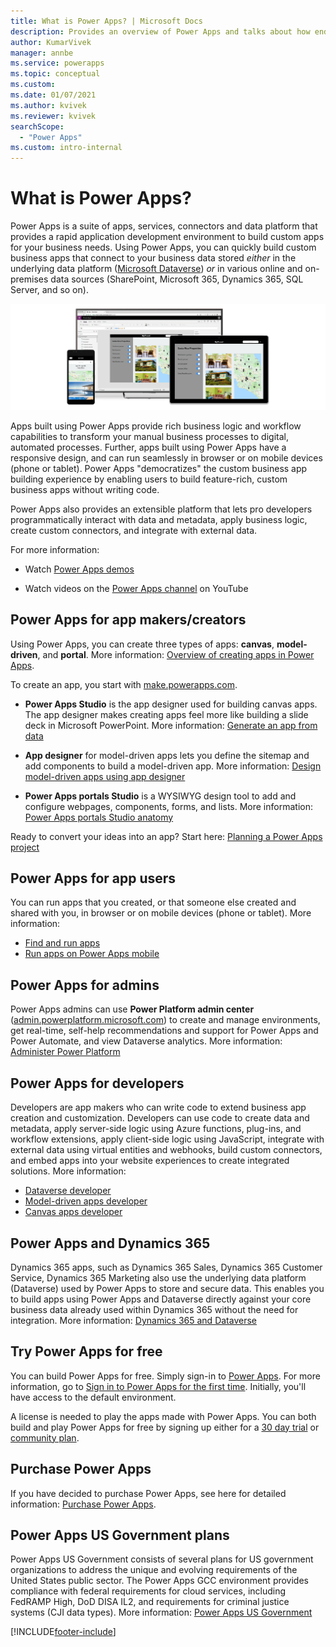 ```yaml
---
title: What is Power Apps? | Microsoft Docs
description: Provides an overview of Power Apps and talks about how end users, app makers, admins, and pro developers can use Power Apps.
author: KumarVivek
manager: annbe
ms.service: powerapps
ms.topic: conceptual
ms.custom: 
ms.date: 01/07/2021
ms.author: kvivek
ms.reviewer: kvivek
searchScope:
  - "Power Apps"
ms.custom: intro-internal
---
```

# What is Power Apps?

Power Apps is a suite of apps, services, connectors and data platform that provides a rapid application development environment to build custom apps for your business needs. Using Power Apps, you can quickly build custom business apps that connect to your business data stored *either* in the underlying data platform ([Microsoft Dataverse](/powerapps/maker/data-platform/data-platform-intro)) *or* in various online and on-premises data sources (SharePoint, Microsoft 365, Dynamics 365, SQL Server, and so on). 

![Power Apps](media/PowerApps-intro.png "Power Apps")

Apps built using Power Apps provide rich business logic and workflow capabilities to transform your manual business processes to digital, automated processes. Further, apps built using Power Apps have a responsive design, and can run seamlessly in browser or on mobile devices (phone or tablet). Power Apps "democratizes" the custom business app building experience by enabling users to build feature-rich, custom business apps without writing code.

Power Apps also provides an extensible platform that lets pro developers programmatically interact with data and metadata, apply business logic, create custom connectors, and integrate with external data.

For more information:

- Watch [Power Apps demos](https://powerapps.microsoft.com/demo/)

- Watch videos on the [Power Apps channel](https://www.youtube.com/channel/UCGfWR2ekfRFckLjev6eQYLg) on YouTube

## Power Apps for app makers/creators

Using Power Apps, you can create three types of apps: **canvas**, **model-driven**, and **portal**. More information: [Overview of creating apps in Power Apps](maker/index.md).

To create an app, you start with [make.powerapps.com](https://make.powerapps.com).

- **Power Apps Studio** is the app designer used for building canvas apps. The app designer makes creating apps feel more like building a slide deck in Microsoft PowerPoint. More information: [Generate an app from data](/powerapps/maker/canvas-apps/data-platform-create-app)  

- **App designer** for model-driven apps lets you define the sitemap and add components to build a model-driven app. More information: [Design model-driven apps using app designer](maker/model-driven-apps/design-custom-business-apps-using-app-designer.md)

- **Power Apps portals Studio** is a WYSIWYG design tool to add and configure webpages, components, forms, and lists. More information: [Power Apps portals Studio anatomy](/powerapps/maker/portals/portal-designer-anatomy)

Ready to convert your ideas into an app? Start here: [Planning a Power Apps project](/powerapps/guidance/planning/introduction)

## Power Apps for app users

You can run apps that you created, or that someone else created and shared with you, in browser or on mobile devices (phone or tablet). More information: 

- [Find and run apps](user/index.md)
- [Run apps on Power Apps mobile](https://docs.microsoft.com/powerapps/mobile/run-powerapps-on-mobile)

## Power Apps for admins

Power Apps admins can use **Power Platform admin center** ([admin.powerplatform.microsoft.com](https://admin.powerplatform.microsoft.com)) to create and manage environments, get real-time, self-help recommendations and support for Power Apps and Power Automate, and view Dataverse analytics. More information: [Administer Power Platform](/power-platform/admin/admin-guide)

## Power Apps for developers

Developers are app makers who can write code to extend business app creation and customization. Developers can use code to create data and metadata, apply server-side logic using Azure functions, plug-ins, and workflow extensions, apply client-side logic using JavaScript, integrate with external data using virtual entities and webhooks, build custom connectors, and embed apps into your website experiences to create integrated solutions. More information: 
- [Dataverse developer](/powerapps/developer/data-platform/)
- [Model-driven apps developer](/powerapps/developer/model-driven-apps/)
- [Canvas apps developer](/powerapps/maker/canvas-apps/dev-enterprise-intro)

## Power Apps and Dynamics 365

Dynamics 365 apps, such as Dynamics 365 Sales, Dynamics 365 Customer Service, Dynamics 365 Marketing also use the underlying data platform (Dataverse) used by Power Apps to store and secure data. This enables you to build apps using Power Apps and Dataverse directly against your core business data already used within Dynamics 365 without the need for integration. More information: [Dynamics 365 and Dataverse](maker/data-platform/data-platform-intro.md#dynamics-365-and-dataverse)

## Try Power Apps for free

You can build Power Apps for free. Simply sign-in to [Power Apps](https://make.powerapps.com). For more information, go to [Sign in to Power Apps for the first time](maker/canvas-apps/intro-maker-portal.md). Initially, you'll have access to the default environment.

A license is needed to play the apps made with Power Apps. You can both build and play Power Apps for free by signing up either for a [30 day trial](maker/signup-for-powerapps.md) or [community plan](maker/dev-community-plan.md). 

## Purchase Power Apps

If you have decided to purchase Power Apps, see here for detailed information: [Purchase Power Apps](/power-platform/admin/signup-for-powerapps-admin).

## Power Apps US Government plans

Power Apps US Government consists of several plans for US government organizations to address the unique and evolving requirements of the United States public sector. The Power Apps GCC environment provides compliance with federal requirements for cloud services, including FedRAMP High, DoD DISA IL2, and requirements for criminal justice systems (CJI data types). More information: [Power Apps US Government](/power-platform/admin/powerapps-us-government)


[!INCLUDE[footer-include](includes/footer-banner.md)]